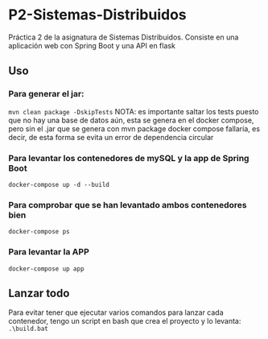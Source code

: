 # P2-Sistemas-Distribuidos
 Práctica 2 de la asignatura de Sistemas Distribuidos. Consiste en una aplicación web con Spring Boot y una API en flask

## Uso
### Para generar el jar:
`mvn clean package -DskipTests`
NOTA: es importante saltar los tests puesto que no hay una base de datos aún, esta se genera en el docker compose, pero sin el .jar que se genera con mvn package docker compose fallaría, es decir, de esta forma se evita un error de dependencia circular

### Para levantar los contenedores de mySQL y la app de Spring Boot
`docker-compose up -d --build`

### Para comprobar que se han levantado ambos contenedores bien
`docker-compose ps`

### Para levantar la APP
`docker-compose up app`

## Lanzar todo
Para evitar tener que ejecutar varios comandos para lanzar cada contenedor, tengo un script en bash que crea el proyecto y lo levanta:
`.\build.bat`